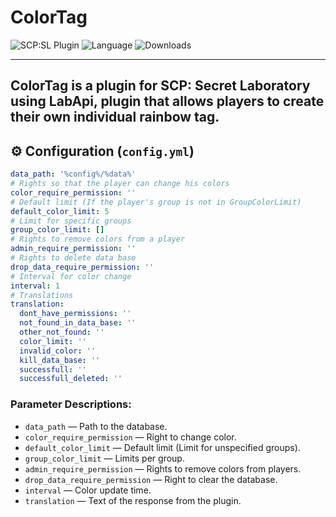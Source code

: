 # ColorTag

![SCP:SL Plugin](https://img.shields.io/badge/SCP--SL%20Plugin-blue?style=for-the-badge)
![Language](https://img.shields.io/badge/Language-C%23-blueviolet?style=for-the-badge)
![Downloads](https://img.shields.io/github/downloads/angelseraphim/ColorTag/total?label=Downloads&color=333333&style=for-the-badge)

---
ColorTag is a plugin for SCP: Secret Laboratory using LabApi, plugin that allows players to create their own individual rainbow tag.
---

## ⚙️ Configuration (`config.yml`)

```yaml
data_path: '%config%/%data%'
# Rights so that the player can change his colors
color_require_permission: ''
# Default limit (If the player's group is not in GroupColorLimit)
default_color_limit: 5
# Limit for specific groups
group_color_limit: []
# Rights to remove colors from a player
admin_require_permission: ''
# Rights to delete data base
drop_data_require_permission: ''
# Interval for color change
interval: 1
# Translations
translation:
  dont_have_permissions: ''
  not_found_in_data_base: ''
  other_not_found: ''
  color_limit: ''
  invalid_color: ''
  kill_data_base: ''
  successfull: ''
  successfull_deleted: ''
```

### Parameter Descriptions:

* `data_path` — Path to the database.
* `color_require_permission` — Right to change color.
* `default_color_limit` — Default limit (Limit for unspecified groups).
* `group_color_limit` — Limits per group.
* `admin_require_permission` — Rights to remove colors from players.
* `drop_data_require_permission` — Right to clear the database.
* `interval` — Color update time.
* `translation` — Text of the response from the plugin.
